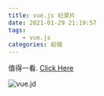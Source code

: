 ```yaml
---
title: vue.js 纪录片
date: 2021-01-29 21:19:57
tags:
    - vue.js
categories: 前端
---
```


值得一看. [Click Here](https://www.youtube.com/watch?v=OrxmtDw4pVI)

<!-- more -->

![vue.jd](../img/vue01.png)